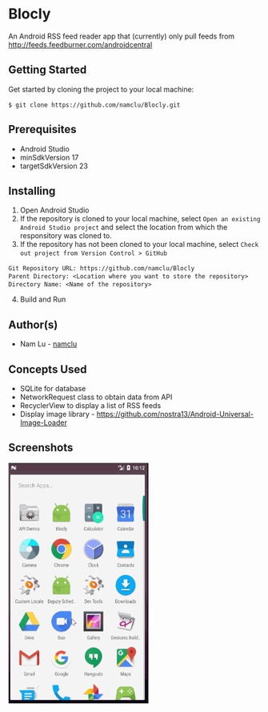 # Blocly
An Android RSS feed reader app that (currently) only pull feeds from http://feeds.feedburner.com/androidcentral

## Getting Started

Get started by cloning the project to your local machine:

```
$ git clone https://github.com/namclu/Blocly.git
```

## Prerequisites

- Android Studio
- minSdkVersion 17
- targetSdkVersion 23

## Installing

1. Open Android Studio
2. If the repository is cloned to your local machine, select ```Open an existing Android Studio project``` 
and select the location from which the responsitory was cloned to.
3. If the repository has not been cloned to your local machine, select ```Check out project from Version Control > GitHub```

```
Git Repository URL: https://github.com/namclu/Blocly
Parent Directory: <Location where you want to store the repository>
Directory Name: <Name of the repository>
```
4. Build and Run

## Author(s)

- Nam Lu - [namclu](https://github.com/namclu)

## Concepts Used

- SQLite for database
- NetworkRequest class to obtain data from API
- RecyclerView to display a list of RSS feeds
- Display image library - https://github.com/nostra13/Android-Universal-Image-Loader

## Screenshots

<img src="/screenshots/blocly_01.gif" width="280" height="480">
